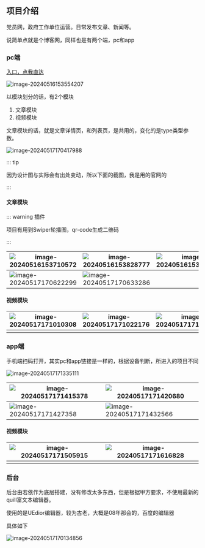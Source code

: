 ## 项目介绍

党员网，政府工作单位运营。日常发布文章、新闻等。

说简单点就是个博客网，同样也是有两个端，pc和app

### pc端

[入口，点我直达](http://www.csxdyw.gov.cn/#/index)

![image-20240516153554207](images/image-20240516153554207.png)



以模块划分的话，有2个模块

1. 文章模块
2. 视频模块

文章模块的话，就是文章详情页，和列表页，是共用的，变化的是type类型参数。

<img src="./images/image-20240517170417988.png" alt="image-20240517170417988"  />

::: tip

因为设计图与实际会有出处变动，所以下面的截图，我是用的官网的

:::

#### 文章模块

::: warning 插件

项目有用到Swiper轮播图，qr-code生成二维码

:::

| ![image-20240516153710572](images/image-20240516153710572.png) | ![image-20240516153828777](images/image-20240516153828777.png) | ![image-20240516153917524](images/image-20240516153917524.png) |
| ------------------------------------------------------------ | ------------------------------------------------------------ | ------------------------------------------------------------ |
| ![image-20240517170622299](images/image-20240517170622299.png) | ![image-20240517170633286](images/image-20240517170633286.png) |                                                              |



#### 视频模块

| ![image-20240517171010308](images/image-20240517171010308.png) | ![image-20240517171022176](images/image-20240517171022176.png) | ![image-20240517171042717](images/image-20240517171042717.png) |
| ------------------------------------------------------------ | ------------------------------------------------------------ | ------------------------------------------------------------ |
|                                                              |                                                              |                                                              |



### app端

手机端扫码打开，其实pc和app链接是一样的，根据设备判断，所进入的项目不同

![image-20240517171335111](images/image-20240517171335111.png)

| ![image-20240517171415378](images/image-20240517171415378.png) | ![image-20240517171420680](images/image-20240517171420680.png) |
| ------------------------------------------------------------ | ------------------------------------------------------------ |
| ![image-20240517171427358](images/image-20240517171427358.png) | ![image-20240517171432566](images/image-20240517171432566.png) |



#### 视频模块

| ![image-20240517171505915](images/image-20240517171505915.png) | ![image-20240517171616828](images/image-20240517171616828.png) |
| ------------------------------------------------------------ | ------------------------------------------------------------ |
|                                                              |                                                              |



### 后台

后台由若依作为底层搭建，没有修改太多东西，但是根据甲方要求，不使用最新的quill富文本编辑器。

使用的是UEdior编辑器，较为古老，大概是08年那会的，百度的编辑器

具体如下

![image-20240517170134856](images/image-20240517170134856.png)


